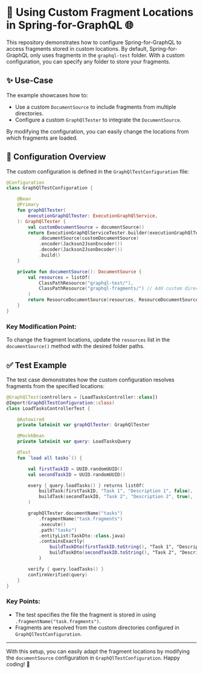 # 🚀 Using Custom Fragment Locations in Spring-for-GraphQL 🌐

This repository demonstrates how to configure Spring-for-GraphQL to access fragments stored in custom locations. By
default, Spring-for-GraphQL only uses fragments in the `graphql-test` folder. With a custom configuration, you can
specify any folder to store your fragments.

## ✨ Use-Case

The example showcases how to:

- Use a custom `DocumentSource` to include fragments from multiple directories.
- Configure a custom `GraphQlTester` to integrate the `DocumentSource`.

By modifying the configuration, you can easily change the locations from which fragments are loaded.

## 🔧 Configuration Overview

The custom configuration is defined in the `GraphQlTestConfiguration` file:

```kotlin
@Configuration
class GraphQlTestConfiguration {

    @Bean
    @Primary
    fun graphQlTester(
        executionGraphQlTester: ExecutionGraphQlService,
    ): GraphQlTester {
        val customDocumentSource = documentSource()
        return ExecutionGraphQlServiceTester.builder(executionGraphQlTester)
            .documentSource(customDocumentSource)
            .encoder(Jackson2JsonEncoder())
            .decoder(Jackson2JsonDecoder())
            .build()
    }

    private fun documentSource(): DocumentSource {
        val resources = listOf(
            ClassPathResource("graphql-test/"),
            ClassPathResource("graphql-fragments/") // Add custom directories here
        )
        return ResourceDocumentSource(resources, ResourceDocumentSource.FILE_EXTENSIONS)
    }
}
```

### Key Modification Point:

To change the fragment locations, update the `resources` list in the `documentSource()` method with the desired folder
paths.

## ✅ Test Example

The test case demonstrates how the custom configuration resolves fragments from the specified locations:

```kotlin
@GraphQlTest(controllers = [LoadTasksController::class])
@Import(GraphQlTestConfiguration::class)
class LoadTasksControllerTest {

    @Autowired
    private lateinit var graphQlTester: GraphQlTester

    @MockkBean
    private lateinit var query: LoadTasksQuery

    @Test
    fun `load all tasks`() {

        val firstTaskID = UUID.randomUUID()
        val secondTaskID = UUID.randomUUID()

        every { query.loadTasks() } returns listOf(
            buildTask(firstTaskID, "Task 1", "Description 1", false),
            buildTask(secondTaskID, "Task 2", "Description 2", true),
        )

        graphQlTester.documentName("tasks")
            .fragmentName("task.fragments")
            .execute()
            .path("tasks")
            .entityList(TaskDto::class.java)
            .containsExactly(
                buildTaskDto(firstTaskID.toString(), "Task 1", "Description 1", false),
                buildTaskDto(secondTaskID.toString(), "Task 2", "Description 2", true)
            )

        verify { query.loadTasks() }
        confirmVerified(query)
    }
}
```

### Key Points:

- The test specifies the file the fragment is stored in using `.fragmentName("task.fragments")`.
- Fragments are resolved from the custom directories configured in `GraphQlTestConfiguration`.

---

With this setup, you can easily adapt the fragment locations by modifying the `documentSource` configuration in
`GraphQlTestConfiguration`. Happy coding! 🎉
